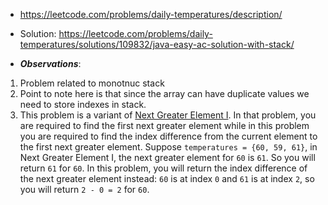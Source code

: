 - https://leetcode.com/problems/daily-temperatures/description/
- Solution: https://leetcode.com/problems/daily-temperatures/solutions/109832/java-easy-ac-solution-with-stack/

- ***Observations***:
1. Problem related to monotnuc stack
2. Point to note here is that since the array can have duplicate values we need to store indexes in stack.
3. This problem is a variant of [Next Greater Element I](https://leetcode.com/problems/next-greater-element-i/description/). In that problem, you are required to find the first next greater element while in this problem you are required to find the index difference from the current element to the first next greater element. 
   Suppose `temperatures = {60, 59, 61}`, in Next Greater Element I, the next greater element for `60` is `61`. So you will return `61` for `60`. In this problem, you will return the index difference of the next greater element instead: `60` is at index `0` and `61` is at index `2`, so you will return `2 - 0 = 2` for `60`.